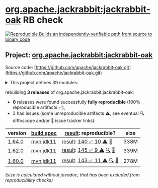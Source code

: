 [org.apache.jackrabbit:jackrabbit-oak](https://central.sonatype.com/artifact/org.apache.jackrabbit/jackrabbit-oak/versions) RB check
=======

[![Reproducible Builds](https://reproducible-builds.org/images/logos/rb.svg) an independently-verifiable path from source to binary code](https://reproducible-builds.org/)

## Project: [org.apache.jackrabbit:jackrabbit-oak](https://central.sonatype.com/artifact/org.apache.jackrabbit/jackrabbit-oak/versions)

Source code: [https://github.com/apache/jackrabbit-oak.git](https://github.com/apache/jackrabbit-oak.git)

<details><summary>This project defines 39 modules:</summary>

* [org.apache.jackrabbit:oak-api](https://central.sonatype.com/artifact/org.apache.jackrabbit/oak-api/1.64.0)
* [org.apache.jackrabbit:oak-auth-external](https://central.sonatype.com/artifact/org.apache.jackrabbit/oak-auth-external/1.64.0)
* [org.apache.jackrabbit:oak-auth-ldap](https://central.sonatype.com/artifact/org.apache.jackrabbit/oak-auth-ldap/1.64.0)
* [org.apache.jackrabbit:oak-authorization-cug](https://central.sonatype.com/artifact/org.apache.jackrabbit/oak-authorization-cug/1.64.0)
* [org.apache.jackrabbit:oak-authorization-principalbased](https://central.sonatype.com/artifact/org.apache.jackrabbit/oak-authorization-principalbased/1.64.0)
* [org.apache.jackrabbit:oak-blob](https://central.sonatype.com/artifact/org.apache.jackrabbit/oak-blob/1.64.0)
* [org.apache.jackrabbit:oak-blob-cloud](https://central.sonatype.com/artifact/org.apache.jackrabbit/oak-blob-cloud/1.64.0)
* [org.apache.jackrabbit:oak-blob-cloud-azure](https://central.sonatype.com/artifact/org.apache.jackrabbit/oak-blob-cloud-azure/1.64.0)
* [org.apache.jackrabbit:oak-blob-plugins](https://central.sonatype.com/artifact/org.apache.jackrabbit/oak-blob-plugins/1.64.0)
* [org.apache.jackrabbit:oak-commons](https://central.sonatype.com/artifact/org.apache.jackrabbit/oak-commons/1.64.0)
* [org.apache.jackrabbit:oak-core](https://central.sonatype.com/artifact/org.apache.jackrabbit/oak-core/1.64.0)
* [org.apache.jackrabbit:oak-core-spi](https://central.sonatype.com/artifact/org.apache.jackrabbit/oak-core-spi/1.64.0)
* [org.apache.jackrabbit:oak-exercise](https://central.sonatype.com/artifact/org.apache.jackrabbit/oak-exercise/1.64.0)
* [org.apache.jackrabbit:oak-http](https://central.sonatype.com/artifact/org.apache.jackrabbit/oak-http/1.64.0)
* [org.apache.jackrabbit:oak-it](https://central.sonatype.com/artifact/org.apache.jackrabbit/oak-it/1.64.0)
* [org.apache.jackrabbit:oak-jackrabbit-api](https://central.sonatype.com/artifact/org.apache.jackrabbit/oak-jackrabbit-api/1.64.0)
* [org.apache.jackrabbit:oak-jcr](https://central.sonatype.com/artifact/org.apache.jackrabbit/oak-jcr/1.64.0)
* [org.apache.jackrabbit:oak-lucene](https://central.sonatype.com/artifact/org.apache.jackrabbit/oak-lucene/1.64.0)
* [org.apache.jackrabbit:oak-parent](https://central.sonatype.com/artifact/org.apache.jackrabbit/oak-parent/1.64.0)
* [org.apache.jackrabbit:oak-pojosr](https://central.sonatype.com/artifact/org.apache.jackrabbit/oak-pojosr/1.64.0)
* [org.apache.jackrabbit:oak-query-spi](https://central.sonatype.com/artifact/org.apache.jackrabbit/oak-query-spi/1.64.0)
* [org.apache.jackrabbit:oak-run](https://central.sonatype.com/artifact/org.apache.jackrabbit/oak-run/1.64.0)
* [org.apache.jackrabbit:oak-run-commons](https://central.sonatype.com/artifact/org.apache.jackrabbit/oak-run-commons/1.64.0)
* [org.apache.jackrabbit:oak-run-elastic](https://central.sonatype.com/artifact/org.apache.jackrabbit/oak-run-elastic/1.64.0)
* [org.apache.jackrabbit:oak-search](https://central.sonatype.com/artifact/org.apache.jackrabbit/oak-search/1.64.0)
* [org.apache.jackrabbit:oak-search-elastic](https://central.sonatype.com/artifact/org.apache.jackrabbit/oak-search-elastic/1.64.0)
* [org.apache.jackrabbit:oak-search-mt](https://central.sonatype.com/artifact/org.apache.jackrabbit/oak-search-mt/1.64.0)
* [org.apache.jackrabbit:oak-security-spi](https://central.sonatype.com/artifact/org.apache.jackrabbit/oak-security-spi/1.64.0)
* [org.apache.jackrabbit:oak-segment-aws](https://central.sonatype.com/artifact/org.apache.jackrabbit/oak-segment-aws/1.64.0)
* [org.apache.jackrabbit:oak-segment-azure](https://central.sonatype.com/artifact/org.apache.jackrabbit/oak-segment-azure/1.64.0)
* [org.apache.jackrabbit:oak-segment-remote](https://central.sonatype.com/artifact/org.apache.jackrabbit/oak-segment-remote/1.64.0)
* [org.apache.jackrabbit:oak-segment-tar](https://central.sonatype.com/artifact/org.apache.jackrabbit/oak-segment-tar/1.64.0)
* [org.apache.jackrabbit:oak-shaded-guava](https://central.sonatype.com/artifact/org.apache.jackrabbit/oak-shaded-guava/1.64.0)
* [org.apache.jackrabbit:oak-solr-core](https://central.sonatype.com/artifact/org.apache.jackrabbit/oak-solr-core/1.64.0)
* [org.apache.jackrabbit:oak-solr-osgi](https://central.sonatype.com/artifact/org.apache.jackrabbit/oak-solr-osgi/1.64.0)
* [org.apache.jackrabbit:oak-store-composite](https://central.sonatype.com/artifact/org.apache.jackrabbit/oak-store-composite/1.64.0)
* [org.apache.jackrabbit:oak-store-document](https://central.sonatype.com/artifact/org.apache.jackrabbit/oak-store-document/1.64.0)
* [org.apache.jackrabbit:oak-store-spi](https://central.sonatype.com/artifact/org.apache.jackrabbit/oak-store-spi/1.64.0)
* [org.apache.jackrabbit:oak-upgrade](https://central.sonatype.com/artifact/org.apache.jackrabbit/oak-upgrade/1.64.0)
</details>

rebuilding **3 releases** of org.apache.jackrabbit:jackrabbit-oak:
- **0** releases were found successfully **fully reproducible** (100% reproducible artifacts :white_check_mark:),
- 3 had issues (some unreproducible artifacts :warning:, see eventual :mag: diffoscope and/or :memo: issue tracker links):

| version | [build spec](/BUILDSPEC.md) | [result](https://reproducible-builds.org/docs/jvm/): reproducible? | size |
| -- | --------- | ------ | -- |
| [1.64.0](https://central.sonatype.com/artifact/org.apache.jackrabbit/jackrabbit-oak/1.64.0/pom) | [mvn jdk11](jackrabbit-oak-1.64.0.buildspec) | [result](jackrabbit-oak-1.64.0.buildinfo): [140 :white_check_mark:  10 :warning:](jackrabbit-oak-1.64.0.buildcompare) [:memo:](https://issues.apache.org/jira/browse/OAK-10662) | 338M |
| [1.62.0](https://central.sonatype.com/artifact/org.apache.jackrabbit/jackrabbit-oak/1.62.0/pom) | [mvn jdk11](jackrabbit-oak-1.62.0.buildspec) | [result](jackrabbit-oak-1.62.0.buildinfo): [145 :white_check_mark:  9 :warning:](jackrabbit-oak-1.62.0.buildcompare) [:mag:](jackrabbit-oak-1.62.0.diffoscope) [:memo:](https://issues.apache.org/jira/browse/OAK-10662) | 339M |
| [1.60.0](https://central.sonatype.com/artifact/org.apache.jackrabbit/jackrabbit-oak/1.60.0/pom) | [mvn jdk11](jackrabbit-oak-1.60.0.buildspec) | [result](jackrabbit-oak-1.60.0.buildinfo): [143 :white_check_mark:  11 :warning:](jackrabbit-oak-1.60.0.buildcompare) [:mag:](jackrabbit-oak-1.60.0.diffoscope) [:memo:](https://issues.apache.org/jira/browse/OAK-10662) | 278M |

<i>(size is calculated without javadoc, that has been excluded from reproducibility checks)</i>
